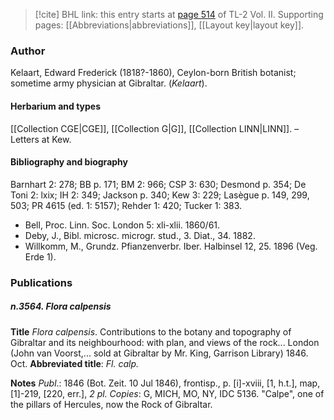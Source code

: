 > [!cite] BHL link: this entry starts at [page 514](https://www.biodiversitylibrary.org/item/103253#page/540/mode/1up) of TL-2 Vol. II.
> Supporting pages: [[Abbreviations|abbreviations]], [[Layout key|layout key]].

### Author

Kelaart, Edward Frederick (1818?-1860), Ceylon-born British botanist; sometime army physician at Gibraltar. (*Kelaart*).

#### Herbarium and types

[[Collection CGE|CGE]], [[Collection G|G]], [[Collection LINN|LINN]]. – Letters at Kew.

#### Bibliography and biography

Barnhart 2: 278; BB p. 171; BM 2: 966; CSP 3: 630; Desmond p. 354; De Toni 2: lxix; IH 2: 349; Jackson p. 340; Kew 3: 229; Lasègue p. 149, 299, 503; PR 4615 (ed. 1: 5157); Rehder 1: 420; Tucker 1: 383.
- Bell, Proc. Linn. Soc. London 5: xli-xlii. 1860/61.
- Deby, J., Bibl. microsc. microgr. stud., 3. Diat., 34. 1882.
- Willkomm, M., Grundz. Pfianzenverbr. Iber. Halbinsel 12, 25. 1896 (Veg. Erde 1).

### Publications

##### n.3564. Flora calpensis

**Title**
*Flora calpensis*. Contributions to the botany and topography of Gibraltar and its neighbourhood: with plan, and views of the rock... London (John van Voorst,... sold at Gibraltar by Mr. King, Garrison Library) 1846. Oct.
**Abbreviated title**: *Fl. calp.*

**Notes**
*Publ*.: 1846 (Bot. Zeit. 10 Jul 1846), frontisp., p. \[i\]-xviii, \[1, h.t.\], map, \[1\]-219, \[220, err.\], *2* *pl. Copies*: G, MICH, MO, NY, IDC 5136. "Calpe", one of the pillars of Hercules, now the Rock of Gibraltar.

